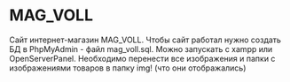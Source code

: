 # MAG_VOLL
Сайт интернет-магазин MAG_VOLL.
Чтобы сайт работал нужно создать БД в PhpMyAdmin - файл mag_voll.sql.
Можно запускать с xampp или OpenServerPanel.
Необходимо перенести все изображения и папки с изображениями товаров в папку img! (что они отображались)
